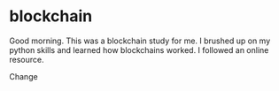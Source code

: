 # blockchain
  
Good morning.  This was a blockchain study for me.  I brushed up on my python skills and learned how blockchains worked.  I followed an online resource.  

Change
